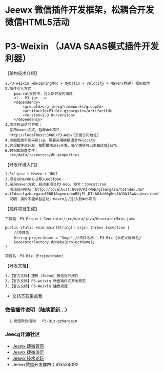 Jeewx 微信插件开发框架，松耦合开发微信HTML5活动
==========
P3-Weixin （JAVA SAAS模式插件开发利器）
==========

【架构技术介绍】

    1.P3-weixin 采用SpringMvc + Mybatis + Velocity + Maven(构建) 框架技术
    2.插件引入方式
        pom.xml文件中，引入新开发的插件
        <!-- P3 jar -->
 	    <dependency>
			<groupId>org.jeecgframework</groupId>
			<artifactId>P3-Biz-gzbargain</artifactId>
			<version>2.0.0</version>
		</dependency>
	3.项目启动访问方式：
	  采用maven方式，启动Web项目
      http://localhost:8080/P3-Web/{页面访问地址}
    4.页面层面不能采用jsp，需要采用模板语言Velocity
    5.实现插件式开发，按照模块进行开发，每个模块可以单独达成jar包
	6.数据库配置文件：
	  src/main/resources/db.properties
	  
	  
【开发环境入门】

	1.Eclipse + Maven + JDK7
    2.项目以Maven方式导入eclipse
	3.采用maven方式，启动主项目P3-Web，命令：tomcat:run
      活动访问地址：http://localhost:8080/P3-Web/gzbargain/toIndex.do?actId=actgzbargain00001&openid=oR0jFt_DTsAUJebWqGeq3A1VWfRw&subscribe=1
	  说明：插件不能单独启动，maven方式引入到Web项目
	  
【插件项目生成】
	  
	工具类：P3-Project-Generator/src/main/java/GeneratorMain.java
	
	public static void main(String[] args) throws Exception {
		//项目名
		String projectName = "Gogo";//项目名称 ：P3-Biz-{自定义模块名}
		GeneratorFactory.doMake(projectName);
	}
	
	项目名：P3-Biz-{ProjectName}
	  
【开发文档】

	1.【官方文档】捷微（Jeewx）微信对外接口
    2.【官方文档】P3-weixin 微信插件式开发规范
	3.【官方文档】P3-Weixin 建表规范
* [  文档下载来点我](http://www.jeecg.org/forum.php?mod=forumdisplay&fid=191)
    
	  
### 微信插件说明（陆续更新...）
	  1.微信砍价活动   P3-Biz-gzbargain
	  
	  
### Jeecg开源社区

* [Jeewx 捷微官网](http://www.jeewx.com)
* [Jeewx 捷微演示](http://www.jeewx.com/jeewx)
* [Jeewx 技术论坛](http://www.jeecg.org)
*  Jeewx微信开发群四；413534092